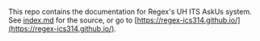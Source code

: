 This repo contains the documentation for Regex's UH ITS AskUs system. See [index.md](index.md) for the source, or go to [https://regex-ics314.github.io/](https://regex-ics314.github.io/).
